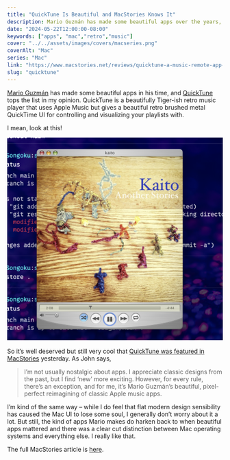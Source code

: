 ```yaml
---
title: "QuickTune Is Beautiful and MacStories Knows It"
description: Mario Guzmán has made some beautiful apps over the years, and QuickTune tops the list.
date: "2024-05-22T12:00:00-08:00"
keywords: ["apps", "mac","retro","music"]
cover: "../../assets/images/covers/macseries.png"
coverAlt: "Mac"
series: "Mac"
link: "https://www.macstories.net/reviews/quicktune-a-music-remote-app-for-mac-with-tiger-vibes/"
slug: "quicktune"
---
```


[Mario Guzmán](https://marioaguzman.github.io) has made some beautiful apps in his time, and [QuickTune](https://marioaguzman.github.io/quicktune/) tops the list in my opinion. QuickTune is a beautifully Tiger-ish retro music player that uses Apple Music but gives a beautiful retro brushed metal QuickTime UI for controlling and visualizing your playlists with.

I mean, look at this!

[![QuickTune](../../assets/images/posts/QuickTune-DE3A3CF0-128A-49D9-A7AE-E2E11077F4CA.png)](/images/posts/QuickTune-DE3A3CF0-128A-49D9-A7AE-E2E11077F4CA.jpg)

So it’s well deserved but still very cool that [QuickTune was featured in MacStories](https://www.macstories.net/reviews/quicktune-a-music-remote-app-for-mac-with-tiger-vibes/) yesterday. As John says,

> I’m not usually nostalgic about apps. I appreciate classic designs from the past, but I find ‘new’ more exciting. However, for every rule, there’s an exception, and for me, it’s Mario Guzmán’s beautiful, pixel-perfect reimagining of classic Apple music apps.

I’m kind of the same way – while I do feel that flat modern design sensibility has caused the Mac UI to lose some soul, I generally don’t worry about it a lot. But still, the kind of apps Mario makes do harken back to when beautiful apps mattered and there was a clear cut distinction between Mac operating systems and everything else. I really like that.

The full MacStories article is [here](https://www.macstories.net/reviews/quicktune-a-music-remote-app-for-mac-with-tiger-vibes/).
